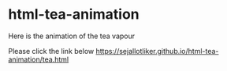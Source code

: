 # html-tea-animation
Here is the animation of the tea vapour 

Please click the link below
https://sejallotliker.github.io/html-tea-animation/tea.html 

